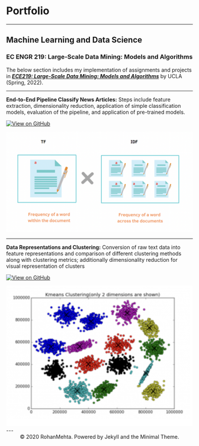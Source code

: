 # Portfolio
---
## Machine Learning and Data Science

### EC ENGR 219: Large-Scale Data Mining: Models and Algorithms

The below section includes my implementation of assignments and projects in [***ECE219: Large-Scale Data Mining: Models and Algorithms***](https://www.uclaextension.edu/engineering/course/large-scale-data-mining-models-and-algorithms-ec-engr-xlc-219) by UCLA (Spring, 2022).

---

**End-to-End Pipeline Classify News Articles:** Steps include feature extraction, dimensionality reduction, application of simple classification models, evaluation of the pipeline, and application of pre-trained models.

[![View on GitHub](https://img.shields.io/badge/GitHub-View_on_GitHub-blue?logo=GitHub)](https://github.com/rmehta678/EE219/tree/main/Project1)


<center><img src="images/TF_IDF.png"/></center>

---

**Data Representations and Clustering:** Conversion of raw text data into feature representations and comparison of different clustering methods along with clustering metrics; additionally dimensionality reduction for visual representation of clusters

[![View on GitHub](https://img.shields.io/badge/GitHub-View_on_GitHub-blue?logo=GitHub)](https://github.com/rmehta678/EE219/tree/main/Project2)

<center><img src="images/clustering.png"/></center>
---
<center>© 2020 RohanMehta. Powered by Jekyll and the Minimal Theme.</center>
